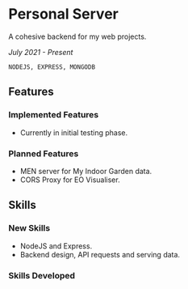 # **Personal Server**

A cohesive backend for my web projects.

_July 2021 - Present_

```NODEJS, EXPRESS, MONGODB```

## **Features** 

### **Implemented Features**

* Currently in initial testing phase.

### **Planned Features**

* MEN server for My Indoor Garden data.
* CORS Proxy for EO Visualiser.

## **Skills**

### **New Skills**

* NodeJS and Express.
* Backend design, API requests and serving data.

### **Skills Developed**